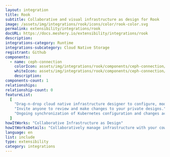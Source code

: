```yaml
---
layout: integration
title: Rook
subtitle: Collaborative and visual infrastructure as design for Rook
image: /assets/img/integrations/rook/icons/color/rook-color.svg
permalink: extensibility/integrations/rook
docURL: https://docs.meshery.io/extensibility/integrations/rook
description:
integrations-category: Runtime
integrations-subcategory: Cloud Native Storage
registrant: Github
components:
  - name: ceph-connection
    colorIcon: assets/img/integrations/rook/components/ceph-connection/icons/color/ceph-connection-color.svg
    whiteIcon: assets/img/integrations/rook/components/ceph-connection/icons/white/ceph-connection-white.svg
    description:
components-count: 1
relationships:
relationship-count: 0
featureList:
  [
    "Drag-n-drop cloud native infrastructure designer to configure, model, and deploy your workloads.",
    "Invite anyone to review and make changes to your private designs.",
    "Ongoing synchronization of Kubernetes configuration and changes across any number of clusters.",
  ]
howItWorks: "Collaborative Infrastructure as Design"
howItWorksDetails: "Collaboratively manage infrastructure with your coworkers synchronously sharing the same designs."
language: en
list: include
type: extensibility
category: integrations
---
```

